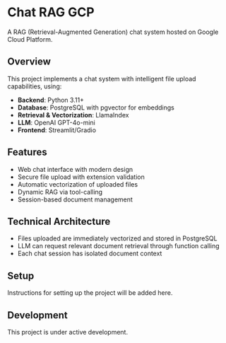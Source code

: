 # Chat RAG GCP

A RAG (Retrieval-Augmented Generation) chat system hosted on Google Cloud Platform.

## Overview

This project implements a chat system with intelligent file upload capabilities, using:

- **Backend**: Python 3.11+
- **Database**: PostgreSQL with pgvector for embeddings
- **Retrieval & Vectorization**: LlamaIndex
- **LLM**: OpenAI GPT-4o-mini
- **Frontend**: Streamlit/Gradio

## Features

- Web chat interface with modern design
- Secure file upload with extension validation
- Automatic vectorization of uploaded files
- Dynamic RAG via tool-calling
- Session-based document management

## Technical Architecture

- Files uploaded are immediately vectorized and stored in PostgreSQL
- LLM can request relevant document retrieval through function calling
- Each chat session has isolated document context

## Setup

Instructions for setting up the project will be added here.

## Development

This project is under active development. 